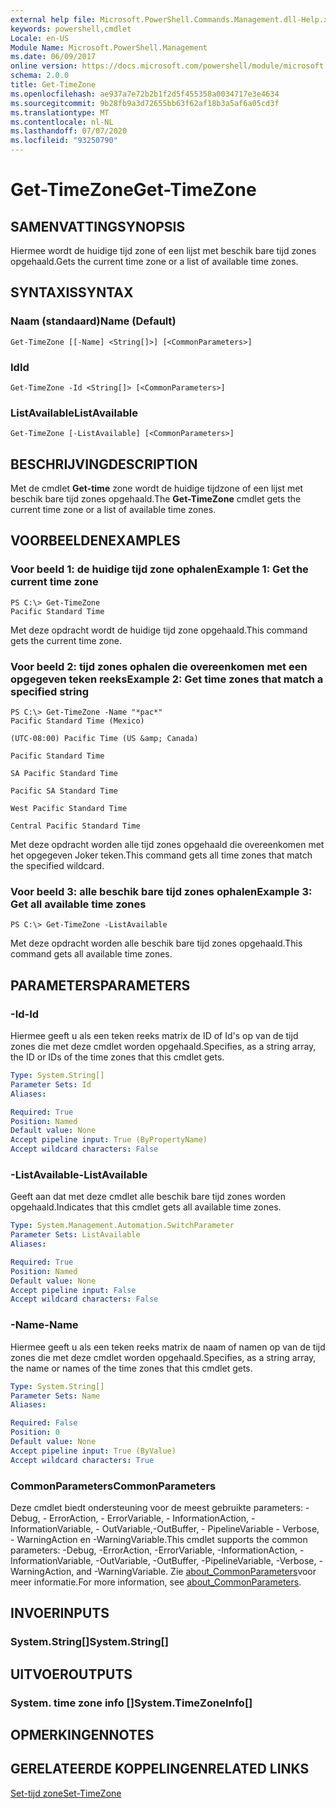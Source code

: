 ```yaml
---
external help file: Microsoft.PowerShell.Commands.Management.dll-Help.xml
keywords: powershell,cmdlet
Locale: en-US
Module Name: Microsoft.PowerShell.Management
ms.date: 06/09/2017
online version: https://docs.microsoft.com/powershell/module/microsoft.powershell.management/get-timezone?view=powershell-5.1&WT.mc_id=ps-gethelp
schema: 2.0.0
title: Get-TimeZone
ms.openlocfilehash: ae937a7e72b2b1f2d5f455358a0034717e3e4634
ms.sourcegitcommit: 9b28fb9a3d72655bb63f62af18b3a5af6a05cd3f
ms.translationtype: MT
ms.contentlocale: nl-NL
ms.lasthandoff: 07/07/2020
ms.locfileid: "93250790"
---
```

# <span data-ttu-id="abf53-103">Get-TimeZone</span><span class="sxs-lookup"><span data-stu-id="abf53-103">Get-TimeZone</span></span>

## <span data-ttu-id="abf53-104">SAMENVATTING</span><span class="sxs-lookup"><span data-stu-id="abf53-104">SYNOPSIS</span></span>
<span data-ttu-id="abf53-105">Hiermee wordt de huidige tijd zone of een lijst met beschik bare tijd zones opgehaald.</span><span class="sxs-lookup"><span data-stu-id="abf53-105">Gets the current time zone or a list of available time zones.</span></span>

## <span data-ttu-id="abf53-106">SYNTAXIS</span><span class="sxs-lookup"><span data-stu-id="abf53-106">SYNTAX</span></span>

### <span data-ttu-id="abf53-107">Naam (standaard)</span><span class="sxs-lookup"><span data-stu-id="abf53-107">Name (Default)</span></span>

```
Get-TimeZone [[-Name] <String[]>] [<CommonParameters>]
```

### <span data-ttu-id="abf53-108">Id</span><span class="sxs-lookup"><span data-stu-id="abf53-108">Id</span></span>

```
Get-TimeZone -Id <String[]> [<CommonParameters>]
```

### <span data-ttu-id="abf53-109">ListAvailable</span><span class="sxs-lookup"><span data-stu-id="abf53-109">ListAvailable</span></span>

```
Get-TimeZone [-ListAvailable] [<CommonParameters>]
```

## <span data-ttu-id="abf53-110">BESCHRIJVING</span><span class="sxs-lookup"><span data-stu-id="abf53-110">DESCRIPTION</span></span>

<span data-ttu-id="abf53-111">Met de cmdlet **Get-time** zone wordt de huidige tijdzone of een lijst met beschik bare tijd zones opgehaald.</span><span class="sxs-lookup"><span data-stu-id="abf53-111">The **Get-TimeZone** cmdlet gets the current time zone or a list of available time zones.</span></span>

## <span data-ttu-id="abf53-112">VOORBEELDEN</span><span class="sxs-lookup"><span data-stu-id="abf53-112">EXAMPLES</span></span>

### <span data-ttu-id="abf53-113">Voor beeld 1: de huidige tijd zone ophalen</span><span class="sxs-lookup"><span data-stu-id="abf53-113">Example 1: Get the current time zone</span></span>

```
PS C:\> Get-TimeZone
Pacific Standard Time
```

<span data-ttu-id="abf53-114">Met deze opdracht wordt de huidige tijd zone opgehaald.</span><span class="sxs-lookup"><span data-stu-id="abf53-114">This command gets the current time zone.</span></span>

### <span data-ttu-id="abf53-115">Voor beeld 2: tijd zones ophalen die overeenkomen met een opgegeven teken reeks</span><span class="sxs-lookup"><span data-stu-id="abf53-115">Example 2: Get time zones that match a specified string</span></span>

```
PS C:\> Get-TimeZone -Name "*pac*"
Pacific Standard Time (Mexico)

(UTC-08:00) Pacific Time (US &amp; Canada)

Pacific Standard Time

SA Pacific Standard Time

Pacific SA Standard Time

West Pacific Standard Time

Central Pacific Standard Time
```

<span data-ttu-id="abf53-116">Met deze opdracht worden alle tijd zones opgehaald die overeenkomen met het opgegeven Joker teken.</span><span class="sxs-lookup"><span data-stu-id="abf53-116">This command gets all time zones that match the specified wildcard.</span></span>

### <span data-ttu-id="abf53-117">Voor beeld 3: alle beschik bare tijd zones ophalen</span><span class="sxs-lookup"><span data-stu-id="abf53-117">Example 3: Get all available time zones</span></span>

```
PS C:\> Get-TimeZone -ListAvailable
```

<span data-ttu-id="abf53-118">Met deze opdracht worden alle beschik bare tijd zones opgehaald.</span><span class="sxs-lookup"><span data-stu-id="abf53-118">This command gets all available time zones.</span></span>

## <span data-ttu-id="abf53-119">PARAMETERS</span><span class="sxs-lookup"><span data-stu-id="abf53-119">PARAMETERS</span></span>

### <span data-ttu-id="abf53-120">-Id</span><span class="sxs-lookup"><span data-stu-id="abf53-120">-Id</span></span>

<span data-ttu-id="abf53-121">Hiermee geeft u als een teken reeks matrix de ID of Id's op van de tijd zones die met deze cmdlet worden opgehaald.</span><span class="sxs-lookup"><span data-stu-id="abf53-121">Specifies, as a string array, the ID or IDs of the time zones that this cmdlet gets.</span></span>

```yaml
Type: System.String[]
Parameter Sets: Id
Aliases:

Required: True
Position: Named
Default value: None
Accept pipeline input: True (ByPropertyName)
Accept wildcard characters: False
```

### <span data-ttu-id="abf53-122">-ListAvailable</span><span class="sxs-lookup"><span data-stu-id="abf53-122">-ListAvailable</span></span>

<span data-ttu-id="abf53-123">Geeft aan dat met deze cmdlet alle beschik bare tijd zones worden opgehaald.</span><span class="sxs-lookup"><span data-stu-id="abf53-123">Indicates that this cmdlet gets all available time zones.</span></span>

```yaml
Type: System.Management.Automation.SwitchParameter
Parameter Sets: ListAvailable
Aliases:

Required: True
Position: Named
Default value: None
Accept pipeline input: False
Accept wildcard characters: False
```

### <span data-ttu-id="abf53-124">-Name</span><span class="sxs-lookup"><span data-stu-id="abf53-124">-Name</span></span>

<span data-ttu-id="abf53-125">Hiermee geeft u als een teken reeks matrix de naam of namen op van de tijd zones die met deze cmdlet worden opgehaald.</span><span class="sxs-lookup"><span data-stu-id="abf53-125">Specifies, as a string array, the name or names of the time zones that this cmdlet gets.</span></span>

```yaml
Type: System.String[]
Parameter Sets: Name
Aliases:

Required: False
Position: 0
Default value: None
Accept pipeline input: True (ByValue)
Accept wildcard characters: True
```

### <span data-ttu-id="abf53-126">CommonParameters</span><span class="sxs-lookup"><span data-stu-id="abf53-126">CommonParameters</span></span>

<span data-ttu-id="abf53-127">Deze cmdlet biedt ondersteuning voor de meest gebruikte parameters: -Debug, - ErrorAction, - ErrorVariable, - InformationAction, -InformationVariable, - OutVariable,-OutBuffer, - PipelineVariable - Verbose, - WarningAction en -WarningVariable.</span><span class="sxs-lookup"><span data-stu-id="abf53-127">This cmdlet supports the common parameters: -Debug, -ErrorAction, -ErrorVariable, -InformationAction, -InformationVariable, -OutVariable, -OutBuffer, -PipelineVariable, -Verbose, -WarningAction, and -WarningVariable.</span></span> <span data-ttu-id="abf53-128">Zie [about_CommonParameters](https://go.microsoft.com/fwlink/?LinkID=113216)voor meer informatie.</span><span class="sxs-lookup"><span data-stu-id="abf53-128">For more information, see [about_CommonParameters](https://go.microsoft.com/fwlink/?LinkID=113216).</span></span>

## <span data-ttu-id="abf53-129">INVOER</span><span class="sxs-lookup"><span data-stu-id="abf53-129">INPUTS</span></span>

### <span data-ttu-id="abf53-130">System.String[]</span><span class="sxs-lookup"><span data-stu-id="abf53-130">System.String[]</span></span>

## <span data-ttu-id="abf53-131">UITVOER</span><span class="sxs-lookup"><span data-stu-id="abf53-131">OUTPUTS</span></span>

### <span data-ttu-id="abf53-132">System. time zone info []</span><span class="sxs-lookup"><span data-stu-id="abf53-132">System.TimeZoneInfo[]</span></span>

## <span data-ttu-id="abf53-133">OPMERKINGEN</span><span class="sxs-lookup"><span data-stu-id="abf53-133">NOTES</span></span>

## <span data-ttu-id="abf53-134">GERELATEERDE KOPPELINGEN</span><span class="sxs-lookup"><span data-stu-id="abf53-134">RELATED LINKS</span></span>

[<span data-ttu-id="abf53-135">Set-tijd zone</span><span class="sxs-lookup"><span data-stu-id="abf53-135">Set-TimeZone</span></span>](Set-TimeZone.md)
